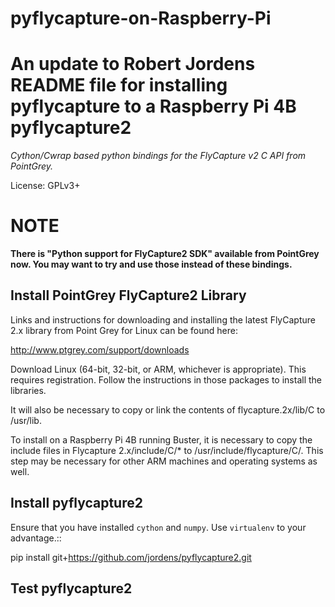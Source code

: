 # pyflycapture-on-Raspberry-Pi
An update to Robert Jordens README file for installing pyflycapture to a Raspberry Pi 4B
pyflycapture2
=============

*Cython/Cwrap based python bindings for the FlyCapture v2 C API from PointGrey.*

License: GPLv3+

NOTE
====

**There is "Python support for FlyCapture2 SDK" available from PointGrey now. You may want to try and use those instead of these bindings.**


Install PointGrey FlyCapture2 Library
-------------------------------------

Links and instructions for downloading and installing the latest
FlyCapture 2.x library from Point Grey for Linux can be found here:

http://www.ptgrey.com/support/downloads

Download Linux (64-bit, 32-bit, or ARM, whichever is appropriate).
This requires registration. Follow the instructions in those packages to
install the libraries.

It will also be necessary to copy or link the contents of flycapture.2x/lib/C to /usr/lib.

To install on a Raspberry Pi 4B running Buster, it is necessary to copy the include files in Flycapture 2.x/include/C/* to /usr/include/flycapture/C/. This step may be necessary for other ARM machines and operating systems as well.

Install pyflycapture2
---------------------

Ensure that you have installed ``cython`` and ``numpy``.
Use ``virtualenv`` to your advantage.::

  pip install git+https://github.com/jordens/pyflycapture2.git


Test pyflycapture2
------------------
